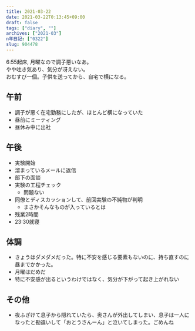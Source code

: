 ```yaml
---
title: 2021-03-22
date: 2021-03-22T0:13:45+09:00
draft: false
tags: ["diary", ""]
archives: ["2021-03"]
n年日記: ["0322"]
slug: 904478
---
```

6:55起床, 月曜なので調子悪いなあ。  
やや吐き気あり、気分が冴えない。  
おむすび一個。子供を送ってから、自宅で横になる。
## 午前
- 調子が悪く在宅勤務にしたが、ほとんど横になっていた
- 昼前にミーティング
- 昼休み中に出社
## 午後
- 実験開始
- 溜まっているメールに返信
- 部下の面談
- 実験の工程チェック
  - 問題ない
- 同僚とディスカッションして、前回実験の不純物が判明
  - まさかそんなものが入っているとは
- 残業2時間
- 23:30就寝
## 体調
- きょうはダメダメだった。特に不安を感じる要素もないのに、持ち直すのに昼までかかった。
- 月曜はだめだ
- 特に不安感が出るというわけではなく、気分が下がって起き上がれない
## その他
- 夜ふざけて息子から隠れていたら、奥さんが外出してしまい、息子は一人になったと勘違いして「おとうさんーん」と泣いてしまった。ごめんね
